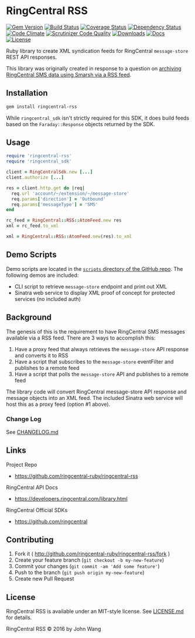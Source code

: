 RingCentral RSS
===============

[![Gem Version][gem-version-svg]][gem-version-link]
[![Build Status][build-status-svg]][build-status-link]
[![Coverage Status][coverage-status-svg]][coverage-status-link]
[![Dependency Status][dependency-status-svg]][dependency-status-link]
[![Code Climate][codeclimate-status-svg]][codeclimate-status-link]
[![Scrutinizer Code Quality][scrutinizer-status-svg]][scrutinizer-status-link]
[![Downloads][downloads-svg]][downloads-link]
[![Docs][docs-rubydoc-svg]][docs-rubydoc-link]
[![License][license-svg]][license-link]

Ruby library to create XML syndication feeds for RingCentral `message-store` REST API responses.

This library was originally created in response to a question on [archiving RingCentral SMS data using Smarsh via a RSS feed](https://devcommunity.ringcentral.com/ringcentraldev/topics/archive-sms-using-rss).

## Installation

```bash
gem install ringcentral-rss
```

While `ringcentral_sdk` isn't strictly required for this SDK, it does build feeds based on the `Faraday::Response` objects returned by the SDK.

## Usage

```ruby
require 'ringcentral-rss'
require 'ringcentral_sdk'

client = RingCentralSdk.new [...]
client.authorize [...]

res = client.http.get do |req|
  req.url 'account/~/extension/~/message-store'
  req.params['direction'] = 'Outbound'
  req.params['messageType'] = 'SMS'
end

rc_feed = RingCentral::RSS::AtomFeed.new res
xml = rc_feed.to_xml

xml = RingCentral::RSS::AtomFeed.new(res).to_xml
```

## Demo Scripts

Demo scripts are located in the [`scripts` directory of the GitHub repo](https://github.com/ringcentral-ruby/ringcentral-rss-ruby/tree/master/scripts). The following demos are included:

* CLI script to retrieve `message-store` endpoint and print out XML
* Sinatra web service to display XML proof of concept for protected services (no included auth)

## Background

The genesis of this is the requirement to have RingCentral SMS messages available via a RSS feed. There are 3 ways to accomplish this:

1. Have a proxy feed that always retrieves the `message-store` API response and converts it to RSS
1. Have a script that subscribes to the `message-store` eventFilter and publishes to a remote feed
1. Have a script that polls the `message-store` API and publishes to a remote feed

The library code will convert RingCentral message-store API response and message objects into an XML feed. The included Sinatra web service will host this as a proxy feed (option #1 above).

### Change Log

See [CHANGELOG.md](CHANGELOG.md)

## Links

Project Repo

* https://github.com/ringcentral-ruby/ringcentral-rss

RingCentral API Docs

* https://developers.ringcentral.com/library.html

RingCentral Official SDKs

* https://github.com/ringcentral

## Contributing

1. Fork it ( http://github.com/ringcentral-ruby/ringcentral-rss/fork )
2. Create your feature branch (`git checkout -b my-new-feature`)
3. Commit your changes (`git commit -am 'Add some feature'`)
4. Push to the branch (`git push origin my-new-feature`)
5. Create new Pull Request

## License

RingCentral RSS is available under an MIT-style license. See [LICENSE.md](LICENSE.md) for details.

RingCentral RSS &copy; 2016 by John Wang

 [gem-version-svg]: https://badge.fury.io/rb/ringcentral-rss.svg
 [gem-version-link]: http://badge.fury.io/rb/ringcentral-rss
 [downloads-svg]: http://ruby-gem-downloads-badge.herokuapp.com/ringcentral-rss
 [downloads-link]: https://rubygems.org/gems/ringcentral-rss
 [build-status-svg]: https://api.travis-ci.org/ringcentral-ruby/ringcentral-rss-ruby.svg?branch=master
 [build-status-link]: https://travis-ci.org/ringcentral-ruby/ringcentral-rss-ruby
 [coverage-status-svg]: https://coveralls.io/repos/ringcentral-ruby/ringcentral-rss-ruby/badge.svg?branch=master
 [coverage-status-link]: https://coveralls.io/r/ringcentral-ruby/ringcentral-rss-ruby?branch=master
 [dependency-status-svg]: https://gemnasium.com/ringcentral-ruby/ringcentral-rss-ruby.svg
 [dependency-status-link]: https://gemnasium.com/ringcentral-ruby/ringcentral-rss-ruby
 [codeclimate-status-svg]: https://codeclimate.com/github/ringcentral-ruby/ringcentral-rss-ruby/badges/gpa.svg
 [codeclimate-status-link]: https://codeclimate.com/github/ringcentral-ruby/ringcentral-rss-ruby
 [scrutinizer-status-svg]: https://scrutinizer-ci.com/g/ringcentral-ruby/ringcentral-rss-ruby/badges/quality-score.png?b=master
 [scrutinizer-status-link]: https://scrutinizer-ci.com/g/ringcentral-ruby/ringcentral-rss-ruby/?branch=master
 [docs-rubydoc-svg]: https://img.shields.io/badge/docs-rubydoc-blue.svg
 [docs-rubydoc-link]: http://www.rubydoc.info/gems/ringcentral-rss/
 [license-svg]: https://img.shields.io/badge/license-MIT-blue.svg
 [license-link]: https://github.com/ringcentral-ruby/ringcentral-rss-ruby/blob/master/LICENSE.md
